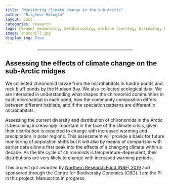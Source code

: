 ```yaml
---
title: "Monitoring climate change in the sub-Arctic"
author: "Bilgenur Baloglu"
layout: post
categories: research
tags: [Sequel sequencing, metabarcoding, machine learning, barcoding, biomonitoring, freshwater, insects]
image: churchill.jpg
display_img: True
---
```


<hr style="margin-left: auto; margin-right: auto; width: 60%; color: #f2f2f2">

## Assessing the effects of climate change on the sub-Arctic midges

We collected chironomid larvae from the microhabitats in tundra ponds and rock bluff ponds by the Hudson Bay. We also collected ecological data. We are interested in understanding what shapes 
the chironomid communities in each microhabitat in each pond, how the community composition differs between different habitats, and if the speciation patterns are different in microhabitats. 

Assessing the current diversity and distribution of chironomids in the Arctic is becoming increasingly important in the face of the climate crisis, given their distribution is expected to change 
with increased warming and precipitation in polar regions. This assessment will provide a basis for future monitoring of population shifts but it will also by means of comparison with earlier data 
allow a first peak into the effects of a changing climate within a decade. As the life cycle of chironomids is temperature-dependent, their distributions are very likely to change with increased 
warming periods. 

This project got awarded by [Northern Research Fund (NRF) 2019](https://churchillscience.ca/researchers/funding-opportunities/) and sponsored through the Centre for Biodiversity Genomics (CBG). I am the PI in this project. Manuscript in progress.

